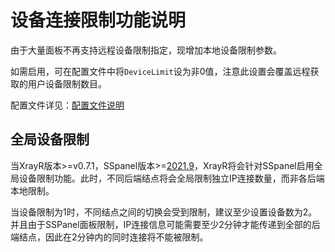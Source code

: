 # 设备连接限制功能说明

由于大量面板不再支持远程设备限制指定，现增加本地设备限制参数。

如需启用，可在配置文件中将`DeviceLimit`设为非0值，注意此设置会覆盖远程获取的用户设备限制数目。

配置文件详见：[配置文件说明](../xrayr-pei-zhi-wen-jian-shuo-ming/config.md#mian-ban-dui-jie-pei-zhi)

## 全局设备限制

当XrayR版本>=v0.7.1，SSpanel版本>=[2021.9](https://github.com/Anankke/SSPanel-Uim/releases/tag/2021.9)，XrayR将会针对SSpanel启用全局设备限制功能。此时，不同后端结点将会全局限制独立IP连接数量，而非各后端本地限制。

当设备限制为1时，不同结点之间的切换会受到限制，建议至少设置设备数为2。并且由于SSPanel面板限制，IP连接信息可能需要至少2分钟才能传递到全部的后端结点，因此在2分钟内的同时连接将不能被限制。
